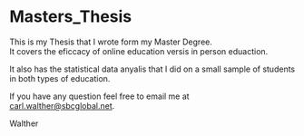 # Masters_Thesis
This is my Thesis that I wrote form my Master Degree.  
It covers the eficcacy of online education versis in person eduaction.

It also has the statistical data anyalis that I did on a small sample of students in both types of education.

If you have any question feel free to email me at carl.walther@sbcglobal.net.

Walther
